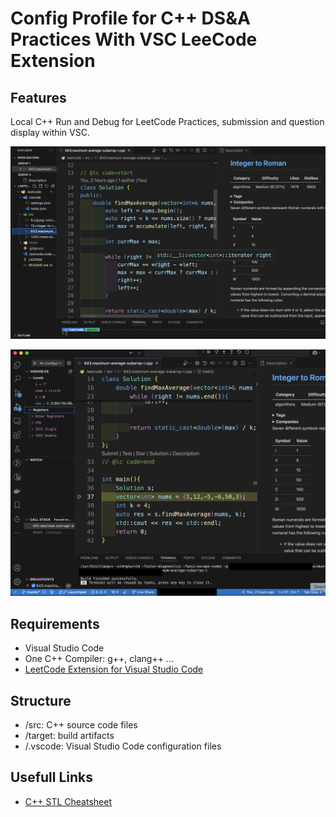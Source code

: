 # Config Profile for C++ DS&A Practices With VSC LeeCode Extension

## Features

Local C++ Run and Debug for LeetCode Practices, submission and question display within VSC.

![Question Display](./screenshots/pic1.png)

![Run and Debug](./screenshots/pic2.png)

## Requirements

- Visual Studio Code
- One C++ Compiler: g++, clang++ ...
- [LeetCode Extension for Visual Studio Code](https://marketplace.visualstudio.com/items?itemName=LeetCode.vscode-leetcode)

## Structure

- /src: C++ source code files
- /target: build artifacts
- /.vscode: Visual Studio Code configuration files

## Usefull Links

- [C++ STL Cheatsheet](https://hackingcpp.com/cpp/cheat_sheets.html)

